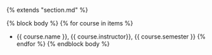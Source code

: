 {% extends "section.md" %}

{% block body %}
{% for course in items %}
+ {{ course.name }}, {{ course.instructor}}, {{ course.semester }}
{% endfor %}
{% endblock body %}

